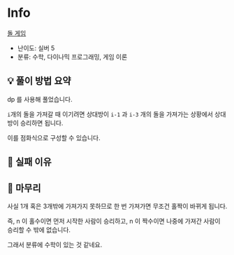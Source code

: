 # Info
[돌 게임](https://boj.kr/9655)

- 난이도: 실버 5
- 분류: 수학, 다이나믹 프로그래밍, 게임 이론

## 💡 풀이 방법 요약

dp 를 사용해 풀었습니다.

`i`개의 돌을 가져갈 때 이기려면 상대방이 `i-1` 과 `i-3` 개의 돌을 가져가는 상황에서 상대방이 승리하면 됩니다.

이를 점화식으로 구성할 수 있습니다.

## 👀 실패 이유

## 🙂 마무리

사실 1개 혹은 3개밖에 가져가지 못하므로 한 번 가져가면 무조건 홀짝이 바뀌게 됩니다.

즉, n 이 홀수이면 먼저 시작한 사람이 승리하고, n 이 짝수이면 나중에 가져간 사람이 승리할 수 밖에 없습니다.

그래서 분류에 수학이 있는 것 같네요.